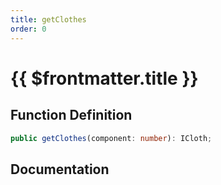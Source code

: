 ```yaml
---
title: getClothes
order: 0
---
```


# {{ $frontmatter.title }}

## Function Definition

```ts
public getClothes(component: number): ICloth;
```

## Documentation

<!--@include: ./parts/getClothes.md-->
